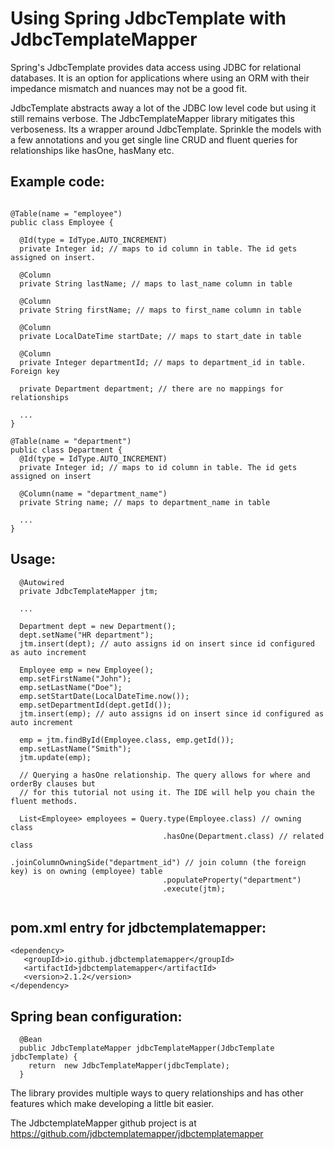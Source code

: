 # Using Spring JdbcTemplate with JdbcTemplateMapper #
Spring's JdbcTemplate provides data access using JDBC for relational databases. It is an option for applications where using an ORM with their impedance mismatch and nuances may not be a good fit.

JdbcTemplate  abstracts away a lot of the JDBC low level code but using it still remains verbose. The JdbcTemplateMapper library mitigates this verboseness. Its a wrapper around JdbcTemplate. Sprinkle the models with a few annotations and you get single line CRUD and fluent queries for relationships like hasOne, hasMany etc.


## Example code:

```

@Table(name = "employee")
public class Employee {

  @Id(type = IdType.AUTO_INCREMENT)
  private Integer id; // maps to id column in table. The id gets assigned on insert.

  @Column
  private String lastName; // maps to last_name column in table

  @Column
  private String firstName; // maps to first_name column in table

  @Column
  private LocalDateTime startDate; // maps to start_date in table

  @Column
  private Integer departmentId; // maps to department_id in table. Foreign key

  private Department department; // there are no mappings for relationships
  
  ...
}

@Table(name = "department")
public class Department {
  @Id(type = IdType.AUTO_INCREMENT)
  private Integer id; // maps to id column in table. The id gets assigned on insert

  @Column(name = "department_name")
  private String name; // maps to department_name in table

  ...
}

```

## Usage:

```
  @Autowired
  private JdbcTemplateMapper jtm;
 
  ...
 
  Department dept = new Department();
  dept.setName("HR department");
  jtm.insert(dept); // auto assigns id on insert since id configured as auto increment
  
  Employee emp = new Employee();
  emp.setFirstName("John");
  emp.setLastName("Doe");
  emp.setStartDate(LocalDateTime.now());
  emp.setDepartmentId(dept.getId());
  jtm.insert(emp); // auto assigns id on insert since id configured as auto increment
  
  emp = jtm.findById(Employee.class, emp.getId());
  emp.setLastName("Smith");
  jtm.update(emp);
    
  // Querying a hasOne relationship. The query allows for where and orderBy clauses but 
  // for this tutorial not using it. The IDE will help you chain the fluent methods.  
  
  List<Employee> employees = Query.type(Employee.class) // owning class
                                  .hasOne(Department.class) // related class
                                  .joinColumnOwningSide("department_id") // join column (the foreign key) is on owning (employee) table
                                  .populateProperty("department")
                                  .execute(jtm);
                                  
```

## pom.xml entry for jdbctemplatemapper:

```
<dependency>
   <groupId>io.github.jdbctemplatemapper</groupId>
   <artifactId>jdbctemplatemapper</artifactId>
   <version>2.1.2</version>
</dependency>
```

## Spring bean configuration:

```
  @Bean
  public JdbcTemplateMapper jdbcTemplateMapper(JdbcTemplate jdbcTemplate) {
    return  new JdbcTemplateMapper(jdbcTemplate);
  }
```
  
The library provides multiple ways to query relationships and has other features which make developing a little bit easier.

The JdbctemplateMapper github project is at https://github.com/jdbctemplatemapper/jdbctemplatemapper 






